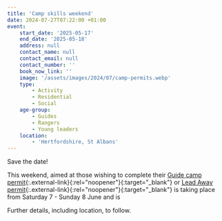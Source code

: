 ```yaml
---
title: 'Camp skills weekend'
date: 2024-07-27T07:22:00 +01:00
event:
    start_date: '2025-05-17'
    end_date: '2025-05-18'
    address: null
    contact_name: null
    contact_email: null
    contact_number: ''
    book_now_link: ''
    image: '/assets/images/2024/07/camp-permits.webp'
    type:
        - Activity
        - Residential
        - Social
    age-group:
        - Guides
        - Rangers
        - Young leaders
    location:
        - 'Hertfordshire, St Albans'
---
```

Save the date!

This weekend, aimed at those wishing to complete their [Guide camp permit](https://www.girlguiding.org.uk/what-we-do/our-badges-and-activities/badge-finder/guide-camp-permit/){:.external-link}{:rel="noopener"}{:target="_blank"} or [Lead Away permit](https://www.girlguiding.org.uk/what-we-do/our-badges-and-activities/badge-finder/lead-away-permit/){:.external-link}{:rel="noopener"}{:target="_blank"} is taking place from Saturday 7 - Sunday 8 June and is

Further details, including location, to follow.
